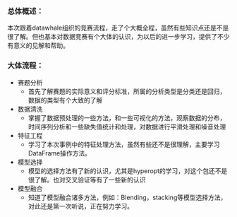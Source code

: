 ### 总体概述：

​       本次跟着datawhale组织的竞赛流程，走了个大概全程，虽然有些知识点还是不是很了解。但也基本对数据竞赛有个大体的认识，为以后的进一步学习，提供了不少有意义的见解和帮助。

### 大体流程：

- 赛题分析
  - 首先了解赛题的实际意义和评分标准，所属的分析类型是分类还是回归，数据的类型有个大致的了解
- 数据清洗
  - 掌握了数据预处理的一些方法，和一些可视化的方法，观察数据的分布，时间序列分析和一些缺失值统计和处理，对数据进行平滑处理和噪音处理
- 特征工程
  - 学习了本次事例中的特征处理方法，虽然有些还不是很理解，主要学习DataFrame操作方法。
- 模型选择
  - 模型的选择方法有了新的认识，尤其是hyperopt的学习，对这个包还不是很了解。也对交叉验证等有了一些新的认识
- 模型融合
  - 知道了模型融合诸多方法，例如：Blending，stacking等模型选择方法，对此还是第一次听说，正在努力学习。